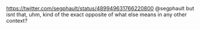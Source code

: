 https://twitter.com/segphault/status/489949631766220800 @segphault but isnt that, uhm, kind of the exact opposite of what else means in any other context?